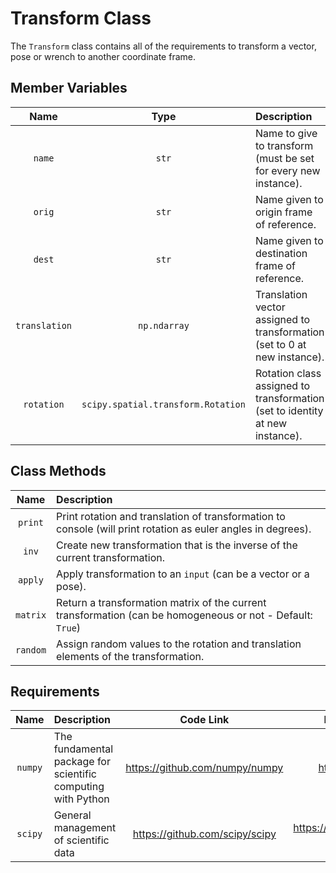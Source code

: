 # Transform Class

The `Transform` class contains all of the requirements to transform a vector, pose or wrench to another coordinate frame.

## Member Variables

| Name | Type | Description |
| :--: | :--: | :---------- |
| `name` | `str` | Name to give to transform (must be set for every new instance). |
| `orig` | `str` | Name given to origin frame of reference. |
| `dest` | `str` | Name given to destination frame of reference. |
| `translation` | `np.ndarray` | Translation vector assigned to transformation (set to 0 at new instance). |
| `rotation` | `scipy.spatial.transform.Rotation` | Rotation class assigned to transformation (set to identity at new instance). |

## Class Methods

| Name | Description |
| :--: | :---------- |
| `print` | Print rotation and translation of transformation to console (will print rotation as euler angles in degrees). |
| `inv` | Create new transformation that is the inverse of the current transformation. |
| `apply` | Apply transformation to an `input` (can be a vector or a pose). |
| `matrix` | Return a transformation matrix of the current transformation (can be homogeneous or not - Default: `True`) |
| `random` | Assign random values to the rotation and translation elements of the transformation. |

## Requirements

| Name | Description | Code Link | Documentation Link |
| :--: | :---------- | :-------: | :----------------: |
| `numpy` | The fundamental package for scientific computing with Python | <https://github.com/numpy/numpy> | <https://numpy.org/doc/> |
| `scipy` | General management of scientific data | <https://github.com/scipy/scipy> | <https://docs.scipy.org/doc/scipy-1.8.1/> |
